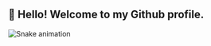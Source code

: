 ## 👋 Hello! Welcome to my Github profile.

![Snake animation](https://github.com/seu-usuário-aqui/seu-usuário-aqui/blob/output/github-contribution-grid-snake.svg)
